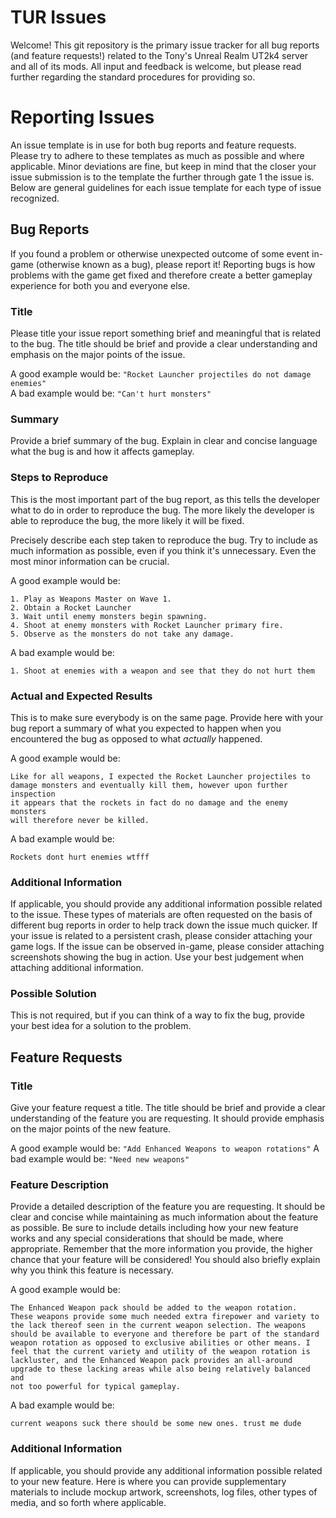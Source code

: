 # TUR Issues
Welcome! This git repository is the primary issue tracker for all bug reports (and feature requests!) related to the Tony's Unreal Realm UT2k4 server and all of its mods. All input and feedback is welcome, but please read further regarding the standard procedures for providing so.

# Reporting Issues
An issue template is in use for both bug reports and feature requests. Please try to adhere to these templates as much as possible and where applicable. Minor deviations are fine, but keep in mind that the closer your issue submission is to the template the further through gate 1 the issue is. Below are general guidelines for each issue template for each type of issue recognized.

## Bug Reports
If you found a problem or otherwise unexpected outcome of some event in-game (otherwise known as a bug), please report it! Reporting bugs is how problems with the game get fixed and therefore create a better gameplay experience for both you and everyone else.
### Title
Please title your issue report something brief and meaningful that is related to the bug. The title should be brief and provide a clear understanding and emphasis on the major points of the issue.</br>

A good example would be: `"Rocket Launcher projectiles do not damage enemies"`</br>
A bad example would be: `"Can't hurt monsters"`

### Summary
Provide a brief summary of the bug. Explain in clear and concise language what the bug is and how it affects gameplay.

### Steps to Reproduce
This is the most important part of the bug report, as this tells the developer what to do in order to reproduce the bug. The more likely the developer is able to reproduce the bug, the more likely it will be fixed.</br>

Precisely describe each step taken to reproduce the bug. Try to include as much information as possible, even if you think it's unnecessary. Even the most minor information can be crucial.</br>

A good example would be:
```
1. Play as Weapons Master on Wave 1.
2. Obtain a Rocket Launcher
3. Wait until enemy monsters begin spawning.
4. Shoot at enemy monsters with Rocket Launcher primary fire.
5. Observe as the monsters do not take any damage.
```
A bad example would be:
```
1. Shoot at enemies with a weapon and see that they do not hurt them
```

### Actual and Expected Results
This is to make sure everybody is on the same page. Provide here with your bug report a summary of what you expected to happen when you encountered the bug as opposed to what *actually* happened.</br>

A good example would be:
```
Like for all weapons, I expected the Rocket Launcher projectiles to
damage monsters and eventually kill them, however upon further inspection
it appears that the rockets in fact do no damage and the enemy monsters
will therefore never be killed.
```
A bad example would be:
```
Rockets dont hurt enemies wtfff
```

### Additional Information
If applicable, you should provide any additional information possible related to the issue. These types of materials are often requested on the basis of different bug reports in order to help track down the issue much quicker. If your issue is related to a persistent crash, please consider attaching your game logs. If the issue can be observed in-game, please consider attaching screenshots showing the bug in action. Use your best judgement when attaching additional information.

### Possible Solution
This is not required, but if you can think of a way to fix the bug, provide your best idea for a solution to the problem.

## Feature Requests
### Title
Give your feature request a title. The title should be brief and provide a clear understanding of the feature you are requesting. It should provide emphasis on the major points of the new feature.</br>

A good example would be: `"Add Enhanced Weapons to weapon rotations"`
A bad example would be: `"Need new weapons"`

### Feature Description
Provide a detailed description of the feature you are requesting. It should be clear and concise while maintaining as much information about the feature as possible. Be sure to include details including how your new feature works and any special considerations that should be made, where appropriate. Remember that the more information you provide, the higher chance that your feature will be considered! You should also briefly explain why you think this feature is necessary.</br>

A good example would be:
```
The Enhanced Weapon pack should be added to the weapon rotation.
These weapons provide some much needed extra firepower and variety to
the lack thereof seen in the current weapon selection. The weapons
should be available to everyone and therefore be part of the standard
weapon rotation as opposed to exclusive abilities or other means. I
feel that the current variety and utility of the weapon rotation is
lackluster, and the Enhanced Weapon pack provides an all-around
upgrade to these lacking areas while also being relatively balanced and
not too powerful for typical gameplay.
```
A bad example would be:
```
current weapons suck there should be some new ones. trust me dude
```

### Additional Information
If applicable, you should provide any additional information possible related to your new feature. Here is where you can provide supplementary materials to include mockup artwork, screenshots, log files, other types of media, and so forth where applicable.
